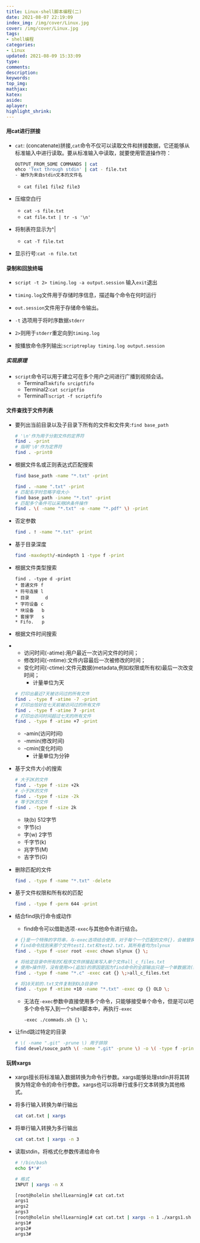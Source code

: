 ```yaml
---
title: Linux-shell脚本编程(二)
date: 2021-08-07 22:19:09
index_img: /img/cover/Linux.jpg
cover: /img/cover/Linux.jpg
tags:
- shell编程 
categories:
- Linux
updated: 2021-08-09 15:33:09
type:
comments:
description:
keywords:
top_img:
mathjax:
katex:
aside:
aplayer:
highlight_shrink:
---
```


#### 用cat进行拼接

* `cat`: (concatenate)拼接,`cat`命令不仅可以读取文件和拼接数据，它还能够从标准输入中进行读取。要从标准输入中读取，就要使用管道操作符：

  ```sh
  OUTPUT_FROM_SOME COMMANDS | cat
  ehco 'Text through stdin' | cat - file.txt
  - 被作为来自stdin文本的文件名
  ```

  * `cat file1 file2 file3`

* 压缩空白行

  * `cat -s file.txt`
  * `cat file.txt | tr -s '\n'`

* 将制表符显示为^|

  * `cat -T file.txt`
  
* 显示行号:`cat -n file.txt`
  
#### 录制和回放终端

*  `script -t 2> timing.log -a output.session` 输入`exit`退出
  * `timing.log`文件用于存储时序信息，描述每个命令在何时运行
  * `out.session`文件用于存储命令输出。
  * `-t` 选项用于将时序数据`stderr`
  * `2>`则用于`stderr`重定向到`timing.log`

* 按播放命令序列输出:`scriptreplay timing.log output.session`

##### 实现原理

* `script`命令可以用于建立可在多个用户之间进行广播到视频会话。
  * Terminal1:`mkfifo srciptfifo`
  * Terminal2:`cat scriptfio`
  * Terminal1:`script -f scriptfifo`

#### 文件查找于文件列表

* 要列出当前目录以及子目录下所有的文件和文件夹:`find base_path`

  ```sh
  # '\n'作为用于分割文件的定界符
  find . -print
  # 指明'\0'作为定界符
  find . -print0
  ```

* 根据文件名或正则表达式匹配搜索

  ```sh
  find base_path -name "*.txt" -print
  
  find . -name ".txt" -print
  # 匹配名字时忽略字母大小
  find base_path -iname "*.txt" -print
  # 匹配多个条件可以采用OR条件操作
  find . \( -name "*.txt" -o -name "*.pdf" \) -print
  ```

* 否定参数

  ```sh
  find . ! -name "*.txt" -print
  ```

* 基于目录深度

  ```sh
  find -maxdepth/-mindepth 1 -type f -print
  ```

* 根据文件类型搜索

  ```
  find . -type d -print
  * 普通文件 f
  * 符号连接 l
  * 目录 		d
  * 字符设备 c
  * 块设备   b
  * 套接字   s
  * Fifo.   p
  ```

* 根据文件时间搜索

* * 访问时间(-atime):用户最近一次访问文件的时间；
  * 修改时间(-mtime):文件内容最后一次被修改的时间；
  * 变化时间(-ctime):文件元数据(metadata,例如权限或所有权)最后一次改变时间；
    * 计量单位为天

  ```sh
  # 打印出最近7天被访问过的所有文件
  find . -type f -atime -7 -print
  # 打印出恰好在七天前被访问过的所有文件
  find . -type f -atime 7 -print
  # 打印出访问时间超过七天的所有文件
  find . -type f -atime +7 -print
  ```

  * -amin(访问时间)
  * -mmin(修改时间)
  * -cmin(变化时间)
    * 计量单位为分钟

* 基于文件大小的搜索

  ```sh
  # 大于2K的文件
  find . -type f -size +2k
  # 小于2K的文件
  find . -type f -size -2k
  # 等于2K的文件
  find . -type f -size 2k
  ```
  
  * 块(b) 512字节
  * 字节(c)
  * 字(w) 2字节
  * 千字节(k)
  * 兆字节(M)
  * 吉字节(G)
  
* 删除匹配的文件

  ```sh
  find . -type f -name "*.txt" -delete
  ```

* 基于文件权限和所有权的匹配

  ```sh
  find . -type f -perm 644 -print
  ```

* 结合find执行命令或动作

  * find命令可以借助选项`-exec`与其他命令进行结合。

  ```sh
  # {}是一个特殊的字符串，与-exec选项结合使用，对于每个一个匹配的文件{}，会被替换成相应的文件名
  # find命令找到来那个文件test1.txt和test2.txt，其所有者均为slynux
  find . -type f -user root -exec chown slynux {} \;
  
  # 将给定目录中所有的C程序文件拼接起来写入单个文件all_c_files.txt
  # 使用>操作符，没有使用>>(追加)的原因是因为find命令的全部输出只是一个单数据流(stdin),而只有当多个数据流被追加到单个文件中的时候才有必要使用>>.
  find . -type f -name "*.c" -exec cat {} \;>all_c_files.txt
  
  # 将10天前的.txt文件复制到OLD目录中
  find . -type f -mtime +10 -name "*.txt" -exec cp {} OLD \;
  ```

  * 无法在`-exec`参数中直接使用多个命令，只能够接受单个命令，但是可以吧多个命令写入到一个shell脚本中，再执行`-exec`

    ```
    -exec ./commads.sh {} \;
    ```

* 让find跳过特定的目录

  ```sh
  # \( -name ".git" -prune \) 用于排除
  find devel/souce_path \( -name ".git" -prune \) -o \( -type f -print\)
  ```

#### 玩转xargs

* xargs擅长将标准输入数据转换为命令行参数。xargs能够处理stdin并将其转换为特定命令的命令行参数。xargs也可以将单行或多行文本转换为其他格式。

* 将多行输入转换为单行输出

  ```sh
  cat cat.txt | xargs
  ```

* 将单行输入转换为多行输出

  ```sh
  cat cat.txt | xargs -n 3
  ```

* 读取stdin，将格式化参数传递给命令

  ```sh
  # !/bin/bash
  echo $*'#'
  
  # 格式
  INPUT | xargs -n X
  
  [root@holelin shellLearning]# cat cat.txt 
  args1 
  args2
  args3
  [root@holelin shellLearning]# cat cat.txt | xargs -n 1 ./xargs1.sh 
  args1#
  args2#
  args3#
  ```

  

